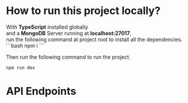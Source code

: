 <h1>How to run this project locally?</h1>
With <b>TypeScript</b> installed globally
<br/>and a <b>MongoDB</b> Server running at <b>localhost:27017</b>,<br/>
run the following command at project root to install all the dependencies.<br/>
```bash
npm i
```

Then run the following command to run the project.
```bash
npm run dev
```

<h1>API Endpoints</h1>


